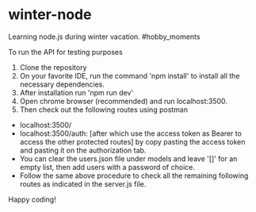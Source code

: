 # winter-node
Learning node.js during winter vacation. #hobby_moments

To run the API for testing purposes

1. Clone the repository
2. On your favorite IDE, run the command 'npm install' to install all the necessary dependencies.
3. After installation run 'npm run dev'
4. Open chrome browser (recommended) and run localhost:3500.
5. Then check out the following routes using postman

- localhost:3500/
- localhost:3500/auth: [after which use the access token as Bearer to access the other protected routes] by copy pasting the access token and pasting it on the authorization tab.
- You can clear the users.json file under models and leave '[]' for an empty list, then add users with a password of choice.
- Follow the same above procedure to check all the remaining following routes as indicated in the server.js file.

Happy coding!
